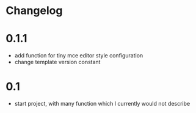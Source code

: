 # Changelog

# 0.1.1
* add function for tiny mce editor style configuration
* change template version constant

# 0.1
* start project, with many function which I currently would not describe